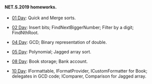 
#### NET.S.2019 homeworks.

- [01 Day](https://github.com/deNoor/NET.S.2019.Dremliug/tree/master/NET.S.2019.Dremliug.01): Quick and Merge sorts.

- [02 Day](https://github.com/deNoor/NET.S.2019.Dremliug/tree/master/NET.S.2019.Dremliug.02): Insert bits; FindNextBiggerNumber; Filter by a digit; FindNthRoot.

- [04 Day](https://github.com/deNoor/NET.S.2019.Dremliug/tree/master/NET.S.2019.Dremliug.04): GCD; Binary representation of double.

- [05 Day](https://github.com/deNoor/NET.S.2019.Dremliug/tree/master/NET.S.2019.Dremliug.05): Polynomial; Jagged array sort.

- [08 Day](https://github.com/deNoor/NET.S.2019.Dremliug/tree/master/NET.S.2019.Dremliug.08): Book storage; Bank account.

- [10 Day](https://github.com/deNoor/NET.S.2019.Dremliug/tree/master/NET.S.2019.Dremliug.10): IFormattable, IFormatProvider, ICustomFormatter for Book; delegates in GCD code; IComparer, Comparison for Jagged array.
